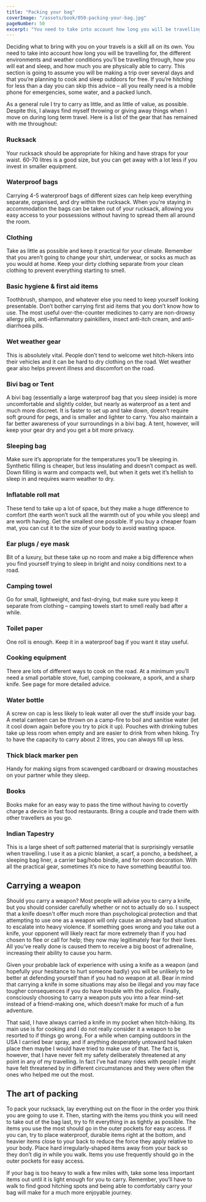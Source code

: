 ```yaml
---
title: "Packing your bag"
coverImage: "/assets/book/050-packing-your-bag.jpg"
pageNumber: 50
excerpt: "You need to take into account how long you will be travelling for, the different environments and weather conditions you’ll be travelling through, how you will eat and sleep, and how much you are physically able to carry."
---
```


Deciding what to bring with you on your travels is a skill all on its own. You need to take into account how long you will be travelling for, the different environments and weather conditions you’ll be travelling through, how you will eat and sleep, and how much you are physically able to carry.
This section is going to assume you will be making a trip over several days and that you’re planning to cook and sleep outdoors for free. If you’re hitching for less than a day you can skip this advice – all you really need is a mobile phone for emergencies, some water, and a packed lunch.

As a general rule I try to carry as little, and as little of value, as possible. Despite this, I always find myself throwing or giving away things when I move on during long term travel. Here is a list of the gear that has remained with me throughout:

### Rucksack

Your rucksack should be appropriate for hiking and have straps for your waist. 60-70 litres is a good size, but you can get away with a lot less if you invest in smaller equipment.

### Waterproof bags

Carrying 4-5 waterproof bags of different sizes can help keep everything separate, organised, and dry within the rucksack. When you're staying in accommodation the bags can be taken out of your rucksack, allowing you easy access to your possessions without having to spread them all around the room.

### Clothing

Take as little as possible and keep it practical for your climate. Remember that you aren’t going to change your shirt, underwear, or socks as much as you would at home. Keep your dirty clothing separate from your clean clothing to prevent everything starting to smell.

### Basic hygiene & first aid items

Toothbrush, shampoo, and whatever else you need to keep yourself looking presentable. Don’t bother carrying first aid items that you don’t know how to use. The most useful over-the-counter medicines to carry are non-drowsy allergy pills, anti-inflammatory painkillers, insect anti-itch cream, and anti-diarrhoea pills.

### Wet weather gear

This is absolutely vital. People don’t tend to welcome wet hitch-hikers into their vehicles and it can be hard to dry clothing on the road. Wet weather gear also helps prevent illness and discomfort on the road.

### Bivi bag or Tent

A bivi bag (essentially a large waterproof bag that you sleep inside) is more uncomfortable and slightly colder, but nearly as waterproof as a tent and much more discreet. It is faster to set up and take down, doesn’t require soft ground for pegs, and is smaller and lighter to carry. You also maintain a far better awareness of your surroundings in a bivi bag. A tent, however, will keep your gear dry and you get a bit more privacy.

### Sleeping bag

Make sure it’s appropriate for the temperatures you’ll be sleeping in. Synthetic filling is cheaper, but less insulating and doesn’t compact as well. Down filling is warm and compacts well, but when it gets wet it’s hellish to sleep in and requires warm weather to dry.

### Inflatable roll mat

These tend to take up a lot of space, but they make a huge difference to comfort (the earth won’t suck all the warmth out of you while you sleep) and are worth having. Get the smallest one possible. If you buy a cheaper foam mat, you can cut it to the size of your body to avoid wasting space.

### Ear plugs / eye mask

Bit of a luxury, but these take up no room and make a big difference when you find yourself trying to sleep in bright and noisy conditions next to a road.

### Camping towel

Go for small, lightweight, and fast-drying, but make sure you keep it separate from clothing – camping towels start to smell really bad after a while.

### Toilet paper

One roll is enough. Keep it in a waterproof bag if you want it stay useful.

### Cooking equipment

There are lots of different ways to cook on the road. At a minimum you’ll need a small portable stove, fuel, camping cookware, a spork, and a sharp knife. See page for more detailed advice.

### Water bottle

A screw on cap is less likely to leak water all over the stuff inside your bag. A metal canteen can be thrown on a camp-fire to boil and sanitise water (let it cool down again before you try to pick it up). Pouches with drinking tubes take up less room when empty and are easier to drink from when hiking. Try to have the capacity to carry about 2 litres, you can always fill up less.

### Thick black marker pen

Handy for making signs from scavenged cardboard or drawing moustaches on your partner while they sleep.

### Books

Books make for an easy way to pass the time without having to covertly charge a device in fast food restaurants. Bring a couple and trade them with other travellers as you go.

### Indian Tapestry

This is a large sheet of soft patterned material that is surprisingly versatile when travelling. I use it as a picnic blanket, a scarf, a poncho, a bedsheet, a sleeping bag liner, a carrier bag/hobo bindle, and for room decoration. With all the practical gear, sometimes it’s nice to have something beautiful too.

## Carrying a weapon

Should you carry a weapon? Most people will advise you to carry a knife, but you should consider carefully whether or not to actually do so. I suspect that a knife doesn't offer much more than psychological protection and that attempting to use one as a weapon will only cause an already bad situation to escalate into heavy violence. If something goes wrong and you take out a knife, your opponent will likely react far more extremely than if you had chosen to flee or call for help; they now may legitimately fear for their lives. All you've really done is caused them to receive a big boost of adrenaline, increasing their ability to cause you harm.

Given your probable lack of experience with using a knife as a weapon (and hopefully your hesitance to hurt someone badly) you will be unlikely to be better at defending yourself than if you had no weapon at all. Bear in mind that carrying a knife in some situations may also be illegal and you may face tougher consequences if you do have trouble with the police. Finally, consciously choosing to carry a weapon puts you into a fear mind-set instead of a friend-making one, which doesn’t make for much of a fun adventure.

That said, I have always carried a knife in my pocket when hitch-hiking. Its main use is for cooking and I do not really consider it a weapon to be resorted to if things go wrong. For a while when camping outdoors in the USA I carried bear spray, and if anything desperately untoward had taken place then maybe I would have tried to make use of that. The fact is, however, that I have never felt my safety deliberately threatened at any point in any of my travelling. In fact I’ve had many rides with people I might have felt threatened by in different circumstances and they were often the ones who helped me out the most.

## The art of packing

To pack your rucksack, lay everything out on the floor in the order you think you are going to use it. Then, starting with the items you think you will need to take out of the bag last, try to fit everything in as tightly as possible. The items you use the most should go in the outer pockets for easy access. If you can, try to place waterproof, durable items right at the bottom, and heavier items close to your back to reduce the force they apply relative to your body. Place hard irregularly-shaped items away from your back so they don’t dig in while you walk. Items you use frequently should go in the outer pockets for easy access.

If your bag is too heavy to walk a few miles with, take some less important items out until it is light enough for you to carry. Remember, you’ll have to walk to find good hitching spots and being able to comfortably carry your bag will make for a much more enjoyable journey.

